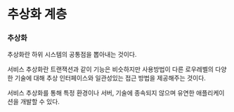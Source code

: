 # 추상화 계층

### 추상화

추상화란 하위 시스템의 공통점을 뽑아내는 것이다.

서비스 추상화란 트랜잭션과 같이 기능은 비슷하지만 사용방법이 다른 로우레벨의 다양한 기술에 대해 추상 인터페이스와 일관성있는 접근 방법을  제공해주는 것이다.

서비스 추상화를 통해 특정 환경이나 서버, 기술에 종속되지 않으며 유연한 애플리케이션을 개발할 수 있다.